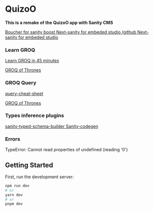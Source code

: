 
# QuizoO
**This is a remake of the QuizoO app with Sanity CMS**

[Boucher for sanity boost ](https://www.sanity.io/sonny)
[Next-sanity for embeded studio (github ](https://github.com/sanity-io/next-sanity#next-sanity-running-groq-queries)
[Next-sanity for embeded studio ](https://www.npmjs.com/package/next-sanity?activeTab=readme#next-sanitystudio)

### Learn GROQ
[Learn GROQ in 45 minutes ](https://hdoro.dev/learn-groq)

[GROQ of Thrones ](https://groq-of-thrones.netlify.app/)
### GROQ Query
[query-cheat-sheet](https://www.sanity.io/docs/query-cheat-sheet)

[GROQ of Thrones ](https://groq-of-thrones.netlify.app/)

### Types inference plugins

[sanity-typed-schema-builder ](https://www.sanity.io/plugins/sanity-typed-schema-builder)
[Sanity-codegen](https://www.sanity.io/plugins/sanity-codegen)

### Errors
TypeError: Cannot read properties of undefined (reading '0')
## Getting Started

First, run the development server:

```bash
npm run dev
# or
yarn dev
# or
pnpm dev
```


